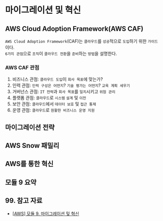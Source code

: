 # 마이그레이션 및 혁신

## AWS Cloud Adoption Framework(AWS CAF)

`AWS Cloud Adoption Framework`(CAF)는 `클라우드`를 `성공`적으로 `도입`하기 위한 `가이드`이다.  
`6가지 관점`으로 `조직`이 `클라우드 전환`을 `준비`하는 `방법`을 설명한다.

### AWS CAF 관점

1. 비즈니스 관점: `클라우드 도입`이 `회사 목표`에 맞는가?
2. 인력 관점: `인력 구성은 어떤지`? `기술 평가는 어떤지`? `교육 계획 세우기`
3. 거버넌스 관점: `IT 전략`과 `회사 목표`를 `일치`시키고 `위험 관리`
4. 플랫폼 관점: `클라우드`로 `시스템` `설계` 및 `이전`
5. 보안 관점: `클라우드`에서 `데이터 보호` 및 `접근 통제`
6. 운영 관점: `클라우드`로 `원활한 비즈니스 운영 지원`

## 마이그레이션 전략

## AWS Snow 패밀리

## AWS를 통한 혁신

## 모듈 9 요약

## 99. 참고 자료

- [[AWS] 모듈 9. 마이그레이션 및 혁신](https://explore.skillbuilder.aws/learn/course/13522/play/107682/aws-cloud-practitioner-essentials-korean-na-hangug-eo-gang-ui)